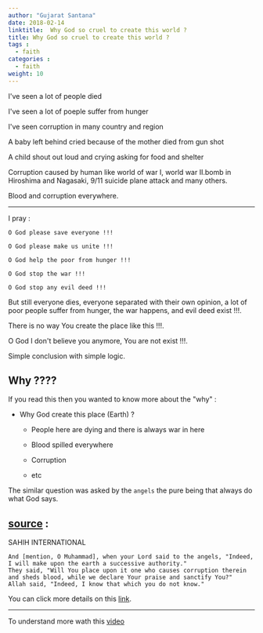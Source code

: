 ```yaml
---
author: "Gujarat Santana"
date: 2018-02-14
linktitle:  Why God so cruel to create this world ? 
title: Why God so cruel to create this world ? 
tags : 
  - faith 
categories : 
  - faith
weight: 10
---
```


I've seen a lot of people died 

I've seen a lot of poeple suffer from hunger 

I've seen corruption in many country and region

A baby left behind cried because of the mother died from gun shot

A child shout out loud and crying asking for food and shelter

Corruption caused by human like world of war I, world war II.bomb in Hiroshima and Nagasaki, 9/11 suicide plane attack and many others.

Blood and corruption everywhere.

---
I pray : 

    O God please save everyone !!!

    O God please make us unite !!!

    O God help the poor from hunger !!!

    O God stop the war !!!

    O God stop any evil deed !!!

But still everyone dies, everyone separated with their own opinion, a lot of poor people suffer from hunger, the war happens, and evil deed exist !!!.

There is no way You create the place like this !!!.

O God I don't believe you anymore, You are not exist !!!.

Simple conclusion with simple logic.


















## Why ????

If you read this then you wanted to know more about the "why" : 

 - Why God create this place (Earth) ?
 
   - People here are dying and there is always war in here

   - Blood spilled everywhere

   - Corruption

   - etc

The similar question was asked by the `angels` the pure being that always do what God says.

[source](https://quran.com/2/30-40?translations=20) : 
--------

SAHIH INTERNATIONAL

```
And [mention, O Muhammad], when your Lord said to the angels, "Indeed, I will make upon the earth a successive authority." 
They said, "Will You place upon it one who causes corruption therein and sheds blood, while we declare Your praise and sanctify You?" 
Allah said, "Indeed, I know that which you do not know."

```



You can click more details on this [link](https://quran.com/2/30-40?translations=20).

---

To understand more wath this [video](https://www.youtube.com/watch?v=lCWZ5iU3JDI)


